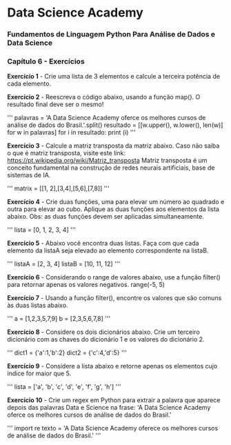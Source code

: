 # Data Science Academy
### Fundamentos de Linguagem Python Para Análise de Dados e Data Science
### Capítulo 6 - Exercícios

**Exercício 1** - Crie uma lista de 3 elementos e calcule a terceira potência de cada elemento.

**Exercício 2** - Reescreva o código abaixo, usando a função map(). O resultado final deve ser o mesmo!

'''
palavras = 'A Data Science Academy oferce os melhores cursos de análise de dados do Brasil.'.split()
resultado = [[w.upper(), w.lower(), len(w)] for w in palavras]
for i in resultado:
    print (i)
'''

**Exercício 3** - Calcule a matriz transposta da matriz abaixo.
Caso não saiba o que é matriz transposta, visite este link: https://pt.wikipedia.org/wiki/Matriz_transposta
Matriz transposta é um conceito fundamental na construção de redes neurais artificiais, base de sistemas de IA.

'''
matrix = [[1, 2],[3,4],[5,6],[7,8]]
'''

**Exercício 4** - Crie duas funções, uma para elevar um número ao quadrado e outra para elevar ao cubo. 
Aplique as duas funções aos elementos da lista abaixo. 
Obs: as duas funções devem ser aplicadas simultaneamente.

'''
lista = [0, 1, 2, 3, 4]
'''

**Exercício 5** - Abaixo você encontra duas listas. Faça com que cada elemento da listaA seja elevado 
ao elemento correspondente na listaB.

'''
listaA = [2, 3, 4]
listaB = [10, 11, 12]
'''

**Exercício 6** - Considerando o range de valores abaixo, use a função filter() para retornar 
apenas os valores negativos.
range(-5, 5)

**Exercício 7** - Usando a função filter(), encontre os valores que são comuns às duas listas abaixo.

'''
a = [1,2,3,5,7,9]
b = [2,3,5,6,7,8]
'''

**Exercício 8** - Considere os dois dicionários abaixo. 
Crie um terceiro dicionário com as chaves do dicionário 1 e os valores do dicionário 2.

'''
dict1 = {'a':1,'b':2}
dict2 = {'c':4,'d':5}
'''

**Exercício 9** - Considere a lista abaixo e retorne apenas os elementos cujo índice for maior que 5.

'''
lista = ['a', 'b', 'c', 'd', 'e', 'f', 'g', 'h']
'''

**Exercício 10** - Crie um regex em Python para extrair a palavra que aparece depois das palavras 
Data e Science na frase: 'A Data Science Academy oferce os melhores cursos de análise de dados do Brasil.'

'''
import re
texto = 'A Data Science Academy oferece os melhores cursos de análise de dados do Brasil.'
'''
